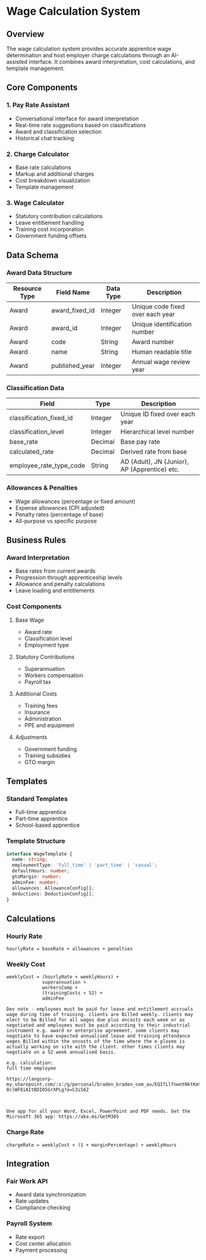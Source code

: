 # Wage Calculation System

## Overview

The wage calculation system provides accurate apprentice wage determination and host employer charge calculations through an AI-assisted interface. It combines award interpretation, cost calculations, and template management.

## Core Components

### 1. Pay Rate Assistant

- Conversational interface for award interpretation
- Real-time rate suggestions based on classifications
- Award and classification selection
- Historical chat tracking

### 2. Charge Calculator

- Base rate calculations
- Markup and additional charges
- Cost breakdown visualization
- Template management

### 3. Wage Calculator

- Statutory contribution calculations
- Leave entitlement handling
- Training cost incorporation
- Government funding offsets

## Data Schema

### Award Data Structure

| Resource Type | Field Name     | Data Type | Description                      |
| ------------- | -------------- | --------- | -------------------------------- |
| Award         | award_fixed_id | Integer   | Unique code fixed over each year |
| Award         | award_id       | Integer   | Unique identification number     |
| Award         | code           | String    | Award number                     |
| Award         | name           | String    | Human readable title             |
| Award         | published_year | Integer   | Annual wage review year          |

### Classification Data

| Field                   | Type    | Description                                   |
| ----------------------- | ------- | --------------------------------------------- |
| classification_fixed_id | Integer | Unique ID fixed over each year                |
| classification_level    | Integer | Hierarchical level number                     |
| base_rate               | Decimal | Base pay rate                                 |
| calculated_rate         | Decimal | Derived rate from base                        |
| employee_rate_type_code | String  | AD (Adult), JN (Junior), AP (Apprentice) etc. |

### Allowances & Penalties

- Wage allowances (percentage or fixed amount)
- Expense allowances (CPI adjusted)
- Penalty rates (percentage of base)
- All-purpose vs specific purpose

## Business Rules

### Award Interpretation

- Base rates from current awards
- Progression through apprenticeship levels
- Allowance and penalty calculations
- Leave loading and entitlements

### Cost Components

1. Base Wage

   - Award rate
   - Classification level
   - Employment type

2. Statutory Contributions

   - Superannuation
   - Workers compensation
   - Payroll tax

3. Additional Costs

   - Training fees
   - Insurance
   - Administration
   - PPE and equipment

4. Adjustments
   - Government funding
   - Training subsidies
   - GTO margin

## Templates

### Standard Templates

- Full-time apprentice
- Part-time apprentice
- School-based apprentice

### Template Structure

```typescript
interface WageTemplate {
  name: string;
  employmentType: 'full_time' | 'part_time' | 'casual';
  defaultHours: number;
  gtoMargin: number;
  adminFee: number;
  allowances: AllowanceConfig[];
  deductions: DeductionConfig[];
}
```

## Calculations

### Hourly Rate

```
hourlyRate = baseRate + allowances + penalties
```

### Weekly Cost

```
weeklyCost = (hourlyRate × weeklyHours) +
             superannuation +
             workersComp +
             (trainingCosts ÷ 52) +
             adminFee

Dev note - employees must be paid for leave and entitlement accruals wage during time of training. clients are Billed weekly. clients may elect to be Billed for all wages due plus oncosts each week or as negotiated and employees must be paid according to their industrial instrument e.g. award or enterprise agreement. some clients may negotiate to have expected annualised leave and training attendance wages Billed within the oncosts of the time where the e ployee is actually working on site with the client. other times clients may negotiate on a 52 week annualised basis.

e.g. calculation:
full time employee

https://langcorp-my.sharepoint.com/:x:/g/personal/braden_braden_com_au/EQIfLlfnwntNktKmtiHopfYB-8clWF8iAItBDI05GrXPLg?e=C3iS6Z



One app for all your Word, Excel, PowerPoint and PDF needs. Get the Microsoft 365 app: https://aka.ms/GetM365
```

### Charge Rate

```
chargeRate = weeklyCost × (1 + marginPercentage) ÷ weeklyHours
```

## Integration

### Fair Work API

- Award data synchronization
- Rate updates
- Compliance checking

### Payroll System

- Rate export
- Cost center allocation
- Payment processing

